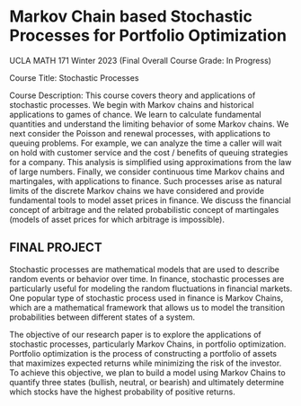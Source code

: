 # Markov Chain based Stochastic Processes for Portfolio Optimization

UCLA MATH 171 Winter 2023 (Final Overall Course Grade: In Progress)

Course Title: Stochastic Processes

Course Description: This course covers theory and applications of stochastic processes.  We begin with Markov chains and historical applications to games of chance.  We learn to calculate fundamental quantities and understand the limiting behavior of some Markov chains. We next consider the Poisson and renewal processes, with applications to queuing problems. For example, we can analyze the time a caller will wait on hold with customer service and the cost / benefits of queuing strategies for a company.  This analysis is simplified using approximations from the law of large numbers.  Finally, we consider continuous time Markov chains and martingales, with applications to finance.  Such processes arise as natural limits of the discrete Markov chains we have considered and provide fundamental tools to model asset prices in finance.  We discuss the financial concept of arbitrage and the related probabilistic concept of martingales (models of asset prices for which arbitrage is impossible).


## FINAL PROJECT

Stochastic processes are mathematical models that are used to describe random events or behavior over time. In finance, stochastic processes are particularly useful for modeling the random fluctuations in financial markets. One popular type of stochastic process used in finance is Markov Chains, which are a mathematical framework that allows us to model the transition probabilities between different states of a system.

The objective of our research paper is to explore the applications of stochastic processes, particularly Markov Chains, in portfolio optimization. Portfolio optimization is the process of constructing a portfolio of assets that maximizes expected returns while minimizing the risk of the investor. To achieve this objective, we plan to build a model using Markov Chains to quantify three states (bullish, neutral, or bearish) and ultimately determine which stocks have the highest probability of positive returns.
